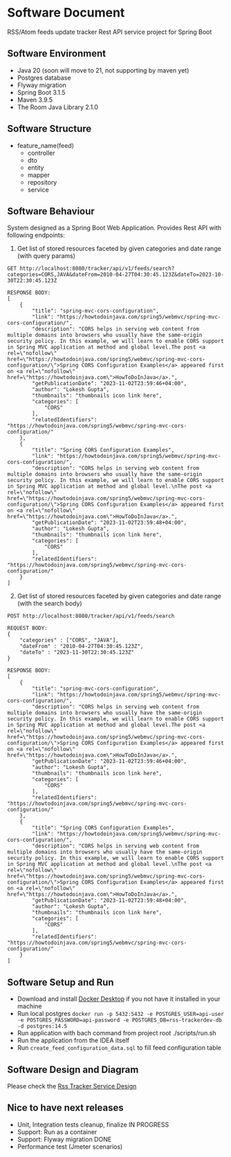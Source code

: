 # Software Document
RSS/Atom feeds update tracker Rest API service project for Spring Boot

## Software Environment

- Java 20 (soon will move to 21, not supporting by maven yet)
- Postgres database
- Flyway migration
- Spring Boot 3.1.5
- Maven 3.9.5
- The Room Java Library 2.1.0

## Software Structure
- feature_name(feed) 
  - controller
  - dto
  - entity
  - mapper
  - repository
  - service

## Software Behaviour
System designed as a Spring Boot Web Application. Provides Rest API with following endpoints:

1. Get list of stored resources faceted by given categories and date range (with query params) 
```
GET http://localhost:8080/tracker/api/v1/feeds/search?categories=CORS,JAVA&dateFrom=2010-04-27T04:30:45.123Z&dateTo=2023-10-30T22:30:45.123Z

RESPONSE BODY:
[
    {
        "title": "spring-mvc-cors-configuration",
        "link": "https://howtodoinjava.com/spring5/webmvc/spring-mvc-cors-configuration/",
        "description": "CORS helps in serving web content from multiple domains into browsers who usually have the same-origin security policy. In this example, we will learn to enable CORS support in Spring MVC application at method and global level.The post <a rel=\"nofollow\" href=\"https://howtodoinjava.com/spring5/webmvc/spring-mvc-cors-configuration/\">Spring CORS Configuration Examples</a> appeared first on <a rel=\"nofollow\" href=\"https://howtodoinjava.com\">HowToDoInJava</a>.",
        "getPublicationDate": "2023-11-02T23:59:46+04:00",
        "author": "Lokesh Gupta",
        "thumbnails": "thumbnails icon link here",
        "categories": [
            "CORS"
        ],
        "relatedIdentifiers": "https://howtodoinjava.com/spring5/webmvc/spring-mvc-cors-configuration/"
    },
    {
        "title": "Spring CORS Configuration Examples",
        "link": "https://howtodoinjava.com/spring5/webmvc/spring-mvc-cors-configuration/",
        "description": "CORS helps in serving web content from multiple domains into browsers who usually have the same-origin security policy. In this example, we will learn to enable CORS support in Spring MVC application at method and global level.\nThe post <a rel=\"nofollow\" href=\"https://howtodoinjava.com/spring5/webmvc/spring-mvc-cors-configuration/\">Spring CORS Configuration Examples</a> appeared first on <a rel=\"nofollow\" href=\"https://howtodoinjava.com\">HowToDoInJava</a>.",
        "getPublicationDate": "2023-11-02T23:59:48+04:00",
        "author": "Lokesh Gupta",
        "thumbnails": "thumbnails icon link here",
        "categories": [
            "CORS"
        ],
        "relatedIdentifiers": "https://howtodoinjava.com/spring5/webmvc/spring-mvc-cors-configuration/"
    }
]
```

2. Get list of stored resources faceted by given categories and date range (with the search body)
``` 
POST http://localhost:8080/tracker/api/v1/feeds/search

REQUEST BODY:
{
    "categories" : ["CORS", "JAVA"],
    "dateFrom" : "2010-04-27T04:30:45.123Z",
    "dateTo" : "2023-11-30T22:30:45.123Z"
}
    
RESPONSE BODY:
[
    {
        "title": "spring-mvc-cors-configuration",
        "link": "https://howtodoinjava.com/spring5/webmvc/spring-mvc-cors-configuration/",
        "description": "CORS helps in serving web content from multiple domains into browsers who usually have the same-origin security policy. In this example, we will learn to enable CORS support in Spring MVC application at method and global level.The post <a rel=\"nofollow\" href=\"https://howtodoinjava.com/spring5/webmvc/spring-mvc-cors-configuration/\">Spring CORS Configuration Examples</a> appeared first on <a rel=\"nofollow\" href=\"https://howtodoinjava.com\">HowToDoInJava</a>.",
        "getPublicationDate": "2023-11-02T23:59:46+04:00",
        "author": "Lokesh Gupta",
        "thumbnails": "thumbnails icon link here",
        "categories": [
            "CORS"
        ],
        "relatedIdentifiers": "https://howtodoinjava.com/spring5/webmvc/spring-mvc-cors-configuration/"
    },
    {
        "title": "Spring CORS Configuration Examples",
        "link": "https://howtodoinjava.com/spring5/webmvc/spring-mvc-cors-configuration/",
        "description": "CORS helps in serving web content from multiple domains into browsers who usually have the same-origin security policy. In this example, we will learn to enable CORS support in Spring MVC application at method and global level.\nThe post <a rel=\"nofollow\" href=\"https://howtodoinjava.com/spring5/webmvc/spring-mvc-cors-configuration/\">Spring CORS Configuration Examples</a> appeared first on <a rel=\"nofollow\" href=\"https://howtodoinjava.com\">HowToDoInJava</a>.",
        "getPublicationDate": "2023-11-02T23:59:48+04:00",
        "author": "Lokesh Gupta",
        "thumbnails": "thumbnails icon link here",
        "categories": [
            "CORS"
        ],
        "relatedIdentifiers": "https://howtodoinjava.com/spring5/webmvc/spring-mvc-cors-configuration/"
    }
]
```

## Software Setup and Run
- Download and install [Docker Desktop](https://www.docker.com/products/docker-desktop/) if you not have it installed in your machine
- Run local postgres ```docker run -p 5432:5432 -e POSTGRES_USER=api-user  -e POSTGRES_PASSWORD=api-password -e POSTGRES_DB=rss-trackerdev-db -d postgres:14.5```
- Run application with bach command from project root ./scripts/run.sh
- Run the application from the IDEA itself
- Run `create_feed_configuration_data.sql` to fill feed configuration table 

## Software Design and Diagram
Please check the [Rss Tracker Service Design](design/rss-tracker-service-draft-design-flow.drawio)

## Nice to have next releases
- Unit, Integration tests cleanup, finalize IN PROGRESS
- Support: Run as a container
- Support: Flyway migration                 DONE
- Performance test (Jmeter scenarios)
